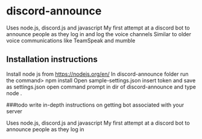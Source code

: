 # discord-announce
Uses node.js, discord.js and javascript
My first attempt at a discord bot to announce people as they log in and log the voice channels
Similar to older voice communications like TeamSpeak and mumble

## Installation instructions
Install node js from https://nodejs.org/en/
In discord-announce folder run the command> npm install
Open sample-settings.json insert token and save as settings.json
open command prompt in dir of discord-announce and type node .

 ###todo
 write in-depth instructions on getting bot associated with your server

Uses node.js, discord.js and javascript
My first attempt at a discord bot to announce people as they log in
